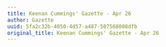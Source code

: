 ```yaml
---
title: Keenan Cummings' Gazette - Apr 26
author: Gazette
uuid: 5fa2c32b-4050-4d57-a487-507568008dfb
original_title: Keenan Cummings' Gazette - Apr 26
---
```


